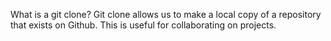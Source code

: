 What is a git clone?
Git clone allows us to make a local copy of a repository that exists on Github. This is useful for collaborating on projects.
